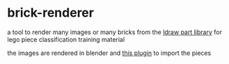 # brick-renderer

a tool to render many images or many bricks from the [ldraw part library](https://www.ldraw.org/parts/latest-parts.html) for lego piece classification training material

the images are rendered in blender and [this plugin](https://github.com/TobyLobster/ImportLDraw) to import the pieces
